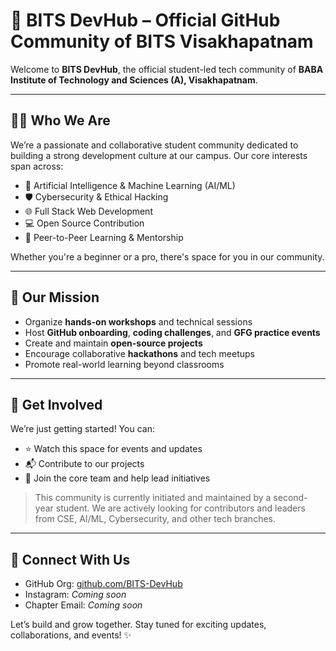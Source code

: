 # 🚀 BITS DevHub – Official GitHub Community of BITS Visakhapatnam

Welcome to **BITS DevHub**, the official student-led tech community of **BABA Institute of Technology and Sciences (A), Visakhapatnam**.

---

## 👩‍💻 Who We Are

We’re a passionate and collaborative student community dedicated to building a strong development culture at our campus. Our core interests span across:

- 🤖 Artificial Intelligence & Machine Learning (AI/ML)
- 🛡 Cybersecurity & Ethical Hacking
- 🌐 Full Stack Web Development
- 💻 Open Source Contribution
- 🤝 Peer-to-Peer Learning & Mentorship

Whether you're a beginner or a pro, there's space for you in our community.

---

## 🎯 Our Mission

- Organize **hands-on workshops** and technical sessions
- Host **GitHub onboarding**, **coding challenges**, and **GFG practice events**
- Create and maintain **open-source projects**
- Encourage collaborative **hackathons** and tech meetups
- Promote real-world learning beyond classrooms

---

## 📣 Get Involved

We’re just getting started! You can:

- ⭐ Watch this space for events and updates
- 📬 Contribute to our projects
- 🤝 Join the core team and help lead initiatives

> This community is currently initiated and maintained by a second-year student. We are actively looking for contributors and leaders from CSE, AI/ML, Cybersecurity, and other tech branches.

---

## 🔗 Connect With Us

- GitHub Org: [github.com/BITS-DevHub](https://github.com/BITS-DevHub)
- Instagram: *Coming soon*
- Chapter Email: *Coming soon*

Let’s build and grow together. Stay tuned for exciting updates, collaborations, and events! ✨
